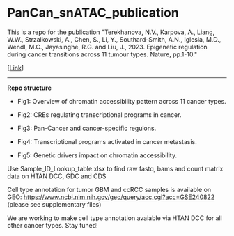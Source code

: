 # PanCan_snATAC_publication

This is a repo for the publication "Terekhanova, N.V., Karpova, A., Liang, W.W., Strzalkowski, A., Chen, S., Li, Y., Southard-Smith, A.N., Iglesia, M.D., Wendl, M.C., Jayasinghe, R.G. and Liu, J., 2023. Epigenetic regulation during cancer transitions across 11 tumour types. Nature, pp.1-10."

[[Link](https://www.nature.com/articles/s41586-023-06682-5)]



---

**Repo structure**

* Fig1: Overview of chromatin accessibility pattern across 11 cancer types.


* Fig2: CREs regulating transcriptional programs in cancer.


* Fig3: Pan-Cancer and cancer-specific regulons.


* Fig4: Transcriptional programs activated in cancer metastasis.


* Fig5: Genetic drivers impact on chromatin accessibility.
  
Use Sample_ID_Lookup_table.xlsx to find raw fastq, bams and count matrix data on HTAN DCC, GDC and CDS

Cell type annotation for tumor GBM and ccRCC samples is available on GEO: https://www.ncbi.nlm.nih.gov/geo/query/acc.cgi?acc=GSE240822 (please see supplementary files)

We are working to make cell type annotation avaiable via HTAN DCC for all other cancer types. Stay tuned!

